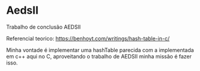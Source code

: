# AedsII
Trabalho de conclusão AEDSII

Referencial teorico: https://benhoyt.com/writings/hash-table-in-c/


Minha vontade é implementar uma hashTable parecida com a implementada em c++ aqui no C, aproveitando o trabalho de AEDSII minha missão é fazer isso.

